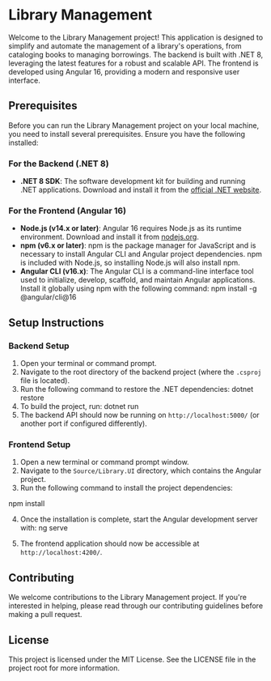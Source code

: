 # Library Management

Welcome to the Library Management project! This application is designed to simplify and automate the management of a library's operations, from cataloging books to managing borrowings. The backend is built with .NET 8, leveraging the latest features for a robust and scalable API. The frontend is developed using Angular 16, providing a modern and responsive user interface.

## Prerequisites

Before you can run the Library Management project on your local machine, you need to install several prerequisites. Ensure you have the following installed:

### For the Backend (.NET 8)

- **.NET 8 SDK**: The software development kit for building and running .NET applications. Download and install it from the [official .NET website](https://dotnet.microsoft.com/download).

### For the Frontend (Angular 16)

- **Node.js (v14.x or later)**: Angular 16 requires Node.js as its runtime environment. Download and install it from [nodejs.org](https://nodejs.org/).
- **npm (v6.x or later)**: npm is the package manager for JavaScript and is necessary to install Angular CLI and Angular project dependencies. npm is included with Node.js, so installing Node.js will also install npm.
- **Angular CLI (v16.x)**: The Angular CLI is a command-line interface tool used to initialize, develop, scaffold, and maintain Angular applications. Install it globally using npm with the following command:
npm install -g @angular/cli@16

## Setup Instructions

### Backend Setup

1. Open your terminal or command prompt.
2. Navigate to the root directory of the backend project (where the `.csproj` file is located).
3. Run the following command to restore the .NET dependencies:
dotnet restore
4. To build the project, run:
dotnet run
6. The backend API should now be running on `http://localhost:5000/` (or another port if configured differently).

### Frontend Setup

1. Open a new terminal or command prompt window.
2. Navigate to the `Source/Library.UI` directory, which contains the Angular project.
3. Run the following command to install the project dependencies:

npm install

4. Once the installation is complete, start the Angular development server with:
ng serve

5. The frontend application should now be accessible at `http://localhost:4200/`.

## Contributing

We welcome contributions to the Library Management project. If you're interested in helping, please read through our contributing guidelines before making a pull request.

## License

This project is licensed under the MIT License. See the LICENSE file in the project root for more information.


